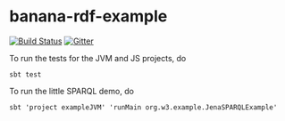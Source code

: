 banana-rdf-example
==================

[![Build Status](https://secure.travis-ci.org/betehess/banana-rdf-example.png)](http://travis-ci.org/betehess/banana-rdf-example) [![Gitter](https://badges.gitter.im/Join%20Chat.svg)](https://gitter.im/w3c/banana-rdf?utm_source=badge&utm_medium=badge&utm_campaign=pr-badge&utm_content=badge)

To run the tests for the JVM and JS projects, do

```
sbt test
```

To run the little SPARQL demo, do

```
sbt 'project exampleJVM' 'runMain org.w3.example.JenaSPARQLExample'
```
